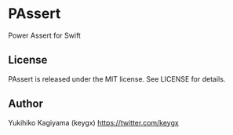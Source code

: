 # PAssert

Power Assert for Swift

## License

PAssert is released under the MIT license. See LICENSE for details.

## Author

Yukihiko Kagiyama (keygx) <https://twitter.com/keygx>

